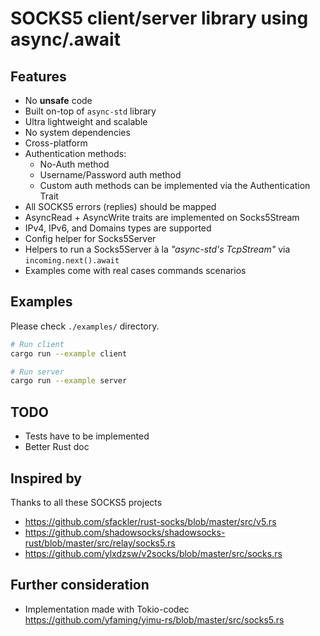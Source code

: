 # SOCKS5 client/server library using async/.await

## Features

- No **unsafe** code
- Built on-top of `async-std` library
- Ultra lightweight and scalable
- No system dependencies
- Cross-platform
- Authentication methods:
  - No-Auth method
  - Username/Password auth method
  - Custom auth methods can be implemented via the Authentication Trait
- All SOCKS5 errors (replies) should be mapped
- AsyncRead + AsyncWrite traits are implemented on Socks5Stream
- IPv4, IPv6, and Domains types are supported
- Config helper for Socks5Server
- Helpers to run a Socks5Server à la *"async-std's TcpStream"* via `incoming.next().await`
- Examples come with real cases commands scenarios

## Examples

Please check `./examples/` directory.

```bash
# Run client
cargo run --example client

# Run server
cargo run --example server
```

## TODO
- Tests have to be implemented
- Better Rust doc

## Inspired by

Thanks to all these SOCKS5 projects

- https://github.com/sfackler/rust-socks/blob/master/src/v5.rs
- https://github.com/shadowsocks/shadowsocks-rust/blob/master/src/relay/socks5.rs
- https://github.com/ylxdzsw/v2socks/blob/master/src/socks.rs

## Further consideration

- Implementation made with Tokio-codec https://github.com/yfaming/yimu-rs/blob/master/src/socks5.rs